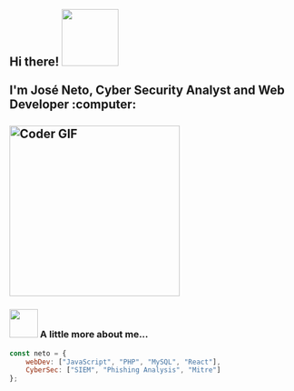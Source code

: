  <h2 align="left">
 <abc>
  <br>Hi there! <img src="https://i.giphy.com/media/v1.Y2lkPTc5MGI3NjExbmV6YnE5bGZuNmdqYTNnY282aHIxc2c4bnM0eHZxcjFoZm9ubWJobiZlcD12MV9pbnRlcm5hbF9naWZfYnlfaWQmY3Q9Zw/FcqKy4Kj7XOK0hCW4g/giphy.gif" width="100"><br>
  <br> I'm José Neto, Cyber Security Analyst and Web Developer :computer:<br>
  <br>
    <img src="https://media.giphy.com/media/iIqmM5tTjmpOB9mpbn/giphy.gif?cid=ecf05e470trpxylpafeb0obu0j77k8kub68qxbb81l9ecc4c&ep=v1_gifs_related&rid=giphy.gif&ct=g" alt="Coder GIF" width="300">
 </abc>
</h2> 


### <img src="https://media.giphy.com/media/VgCDAzcKvsR6OM0uWg/giphy.gif" width="50"> A little more about me...  

```javascript
const neto = {
    webDev: ["JavaScript", "PHP", "MySQL", "React"],
    CyberSec: ["SIEM", "Phishing Analysis", "Mitre"]
};
```

